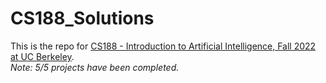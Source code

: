 # CS188_Solutions
This is the repo for [CS188 - Introduction to Artificial Intelligence, Fall 2022 at UC Berkeley](https://inst.eecs.berkeley.edu/~cs188/fa22/).   
*Note: 5/5 projects have been completed.*

